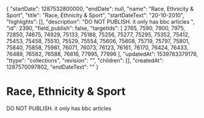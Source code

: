 {
  "startDate": 1287532800000, 
  "endDate": null, 
  "name": "Race, Ethnicity & Sport", 
  "title": "Race, Ethnicity & Sport", 
  "startDateText": "20-10-2010", 
  "highlights": [], 
  "description": "DO NOT PUBLISH. it only has bbc articles ", 
  "id": 2390, 
  "field_publish": false, 
  "targetIds": [
    2765, 
    7590, 
    7900, 
    7975, 
    72850, 
    74675, 
    74929, 
    75133, 
    75188, 
    75256, 
    75277, 
    75295, 
    75352, 
    75412, 
    75453, 
    75458, 
    75510, 
    75529, 
    75554, 
    75606, 
    75608, 
    75719, 
    75797, 
    75801, 
    75840, 
    75858, 
    75981, 
    76071, 
    76073, 
    76123, 
    76161, 
    76170, 
    76424, 
    76433, 
    76489, 
    76582, 
    76588, 
    76816, 
    77995, 
    77996
  ], 
  "updatedAt": 1539783379178, 
  "ttype": "collections", 
  "revision": "", 
  "children": [], 
  "createdAt": 1287570097802, 
  "endDateText": ""
}

# Race, Ethnicity & Sport

DO NOT PUBLISH. it only has bbc articles 